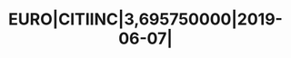 ---
layout: asset
title: EURO|CITIINC|3,695750000|2019-06-07|                        
isin: US172967KT78
---